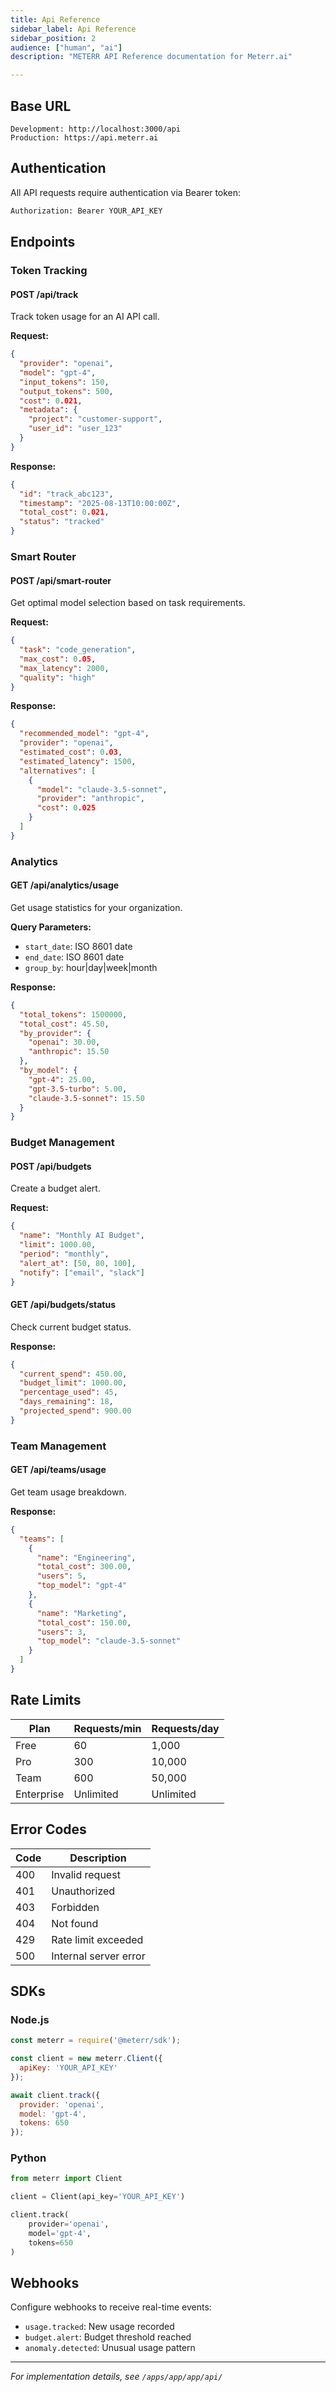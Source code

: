 ```yaml
---
title: Api Reference
sidebar_label: Api Reference
sidebar_position: 2
audience: ["human", "ai"]
description: "METERR API Reference documentation for Meterr.ai"

---
```


## Base URL
```
Development: http://localhost:3000/api
Production: https://api.meterr.ai
```

## Authentication

All API requests require authentication via Bearer token:

```bash
Authorization: Bearer YOUR_API_KEY
```

## Endpoints

### Token Tracking

#### POST /api/track
Track token usage for an AI API call.

**Request:**
```json
{
  "provider": "openai",
  "model": "gpt-4",
  "input_tokens": 150,
  "output_tokens": 500,
  "cost": 0.021,
  "metadata": {
    "project": "customer-support",
    "user_id": "user_123"
  }
}
```

**Response:**
```json
{
  "id": "track_abc123",
  "timestamp": "2025-08-13T10:00:00Z",
  "total_cost": 0.021,
  "status": "tracked"
}
```

### Smart Router

#### POST /api/smart-router
Get optimal model selection based on task requirements.

**Request:**
```json
{
  "task": "code_generation",
  "max_cost": 0.05,
  "max_latency": 2000,
  "quality": "high"
}
```

**Response:**
```json
{
  "recommended_model": "gpt-4",
  "provider": "openai",
  "estimated_cost": 0.03,
  "estimated_latency": 1500,
  "alternatives": [
    {
      "model": "claude-3.5-sonnet",
      "provider": "anthropic",
      "cost": 0.025
    }
  ]
}
```

### Analytics

#### GET /api/analytics/usage
Get usage statistics for your organization.

**Query Parameters:**
- `start_date`: ISO 8601 date
- `end_date`: ISO 8601 date
- `group_by`: hour|day|week|month

**Response:**
```json
{
  "total_tokens": 1500000,
  "total_cost": 45.50,
  "by_provider": {
    "openai": 30.00,
    "anthropic": 15.50
  },
  "by_model": {
    "gpt-4": 25.00,
    "gpt-3.5-turbo": 5.00,
    "claude-3.5-sonnet": 15.50
  }
}
```

### Budget Management

#### POST /api/budgets
Create a budget alert.

**Request:**
```json
{
  "name": "Monthly AI Budget",
  "limit": 1000.00,
  "period": "monthly",
  "alert_at": [50, 80, 100],
  "notify": ["email", "slack"]
}
```

#### GET /api/budgets/status
Check current budget status.

**Response:**
```json
{
  "current_spend": 450.00,
  "budget_limit": 1000.00,
  "percentage_used": 45,
  "days_remaining": 18,
  "projected_spend": 900.00
}
```

### Team Management

#### GET /api/teams/usage
Get team usage breakdown.

**Response:**
```json
{
  "teams": [
    {
      "name": "Engineering",
      "total_cost": 300.00,
      "users": 5,
      "top_model": "gpt-4"
    },
    {
      "name": "Marketing",
      "total_cost": 150.00,
      "users": 3,
      "top_model": "claude-3.5-sonnet"
    }
  ]
}
```

## Rate Limits

| Plan | Requests/min | Requests/day |
|------|-------------|--------------|
| Free | 60 | 1,000 |
| Pro | 300 | 10,000 |
| Team | 600 | 50,000 |
| Enterprise | Unlimited | Unlimited |

## Error Codes

| Code | Description |
|------|------------|
| 400 | Invalid request |
| 401 | Unauthorized |
| 403 | Forbidden |
| 404 | Not found |
| 429 | Rate limit exceeded |
| 500 | Internal server error |

## SDKs

### Node.js
```javascript
const meterr = require('@meterr/sdk');

const client = new meterr.Client({
  apiKey: 'YOUR_API_KEY'
});

await client.track({
  provider: 'openai',
  model: 'gpt-4',
  tokens: 650
});
```

### Python
```python
from meterr import Client

client = Client(api_key='YOUR_API_KEY')

client.track(
    provider='openai',
    model='gpt-4',
    tokens=650
)
```

## Webhooks

Configure webhooks to receive real-time events:

- `usage.tracked`: New usage recorded
- `budget.alert`: Budget threshold reached
- `anomaly.detected`: Unusual usage pattern

---

*For implementation details, see `/apps/app/app/api/`*